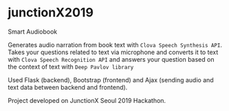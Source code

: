 # junctionX2019

Smart Audiobook 

Generates audio narration from book text with ```Clova Speech Synthesis API```. Takes your questions related to text via microphone and converts it to text with ```Clova Speech Recognition API``` and answers your question based on the context of text with ```Deep Pavlov library```

Used Flask (backend), Bootstrap (frontend) and Ajax (sending audio and text data between backend and frontend).

Project developed on JunctionX Seoul 2019 Hackathon.
